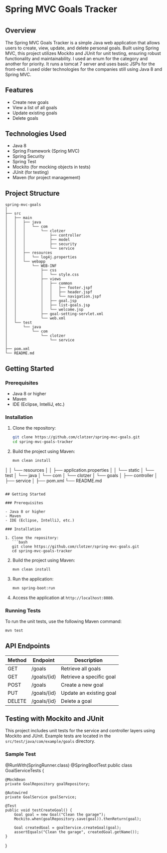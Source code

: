 #
# Spring MVC Goals Tracker
#

## Overview

The Spring MVC Goals Tracker is a simple Java web application that allows users to create, view, update, and delete personal goals. Built using Spring MVC, this project utilizes Mockito and JUnit for unit testing, ensuring robust functionality and maintainability. I used an enum for the category and another for priority. It runs a tomcat 7 server and uses basic JSPs for the front-end. I used older technologies for the companies still using Java 8 and Spring MVC.

## Features

- Create new goals
- View a list of all goals
- Update existing goals
- Delete goals

## Technologies Used

- Java 8
- Spring Framework (Spring MVC)
- Spring Security
- Spring Test
- Mockito (for mocking objects in tests)
- JUnit (for testing)
- Maven (for project management)

## Project Structure

```
spring-mvc-goals
│
├── src
│   ├── main
│   │   ├── java
│   │   │   └── com
│   │   │       └── clotzer
│   │   │           ├── controller
│   │   │           ├── model
│   │   │           ├── security
│   │   │           └── service
│   │   ├── resources
│   │   │   └── log4j.properties
│   │   └── webapp
│   │       └── WEB-INF
│   │           ├── css
│   │           │   └── style.css
│   │           ├── views
│   │           │   ├── common
│   │           │   │   ├── footer.jspf
│   │           │   │   ├── header.jspf
│   │           │   │   └── navigation.jspf
│   │           │   ├── goal.jsp
│   │           │   ├── list-goals.jsp
│   │           │   └── welcome.jsp
│   │           ├── goal-setting-servlet.xml
│   │           └── web.xml
│   └── test
│       └── java
│           └── com
│               └── clotzer
│                   └── service
│
├── pom.xml
└── README.md
```

## Getting Started

### Prerequisites

- Java 8 or higher
- Maven
- IDE (Eclipse, IntelliJ, etc.)

### Installation

1. Clone the repository:
   ```bash
   git clone https://github.com/clotzer/spring-mvc-goals.git
   cd spring-mvc-goals-tracker
   ```

2. Build the project using Maven:
   ```bash
   mvn clean install
│   │   └── resources
│   │       ├── application.properties
│   │       └── static
│   └── test
│       └── java
│           └── com
│               └── clotzer
│                   └── goals
│                       ├── controller
│                       ├── service
│
├── pom.xml
└── README.md
```

## Getting Started

### Prerequisites

- Java 8 or higher
- Maven
- IDE (Eclipse, IntelliJ, etc.)

### Installation

1. Clone the repository:
   ```bash
   git clone https://github.com/clotzer/spring-mvc-goals.git
   cd spring-mvc-goals-tracker
   ```

2. Build the project using Maven:
   ```bash
   mvn clean install
   ```

3. Run the application:
   ```bash
   mvn spring-boot:run
   ```

4. Access the application at `http://localhost:8080`.

### Running Tests

To run the unit tests, use the following Maven command:
```bash
mvn test
```

## API Endpoints

| Method | Endpoint               | Description               |
|--------|------------------------|---------------------------|
| GET    | /goals                 | Retrieve all goals        |
| GET    | /goals/{id}           | Retrieve a specific goal  |
| POST   | /goals                 | Create a new goal         |
| PUT    | /goals/{id}           | Update an existing goal   |
| DELETE | /goals/{id}           | Delete a goal             |

## Testing with Mockito and JUnit

This project includes unit tests for the service and controller layers using Mockito and JUnit. Example tests are located in the `src/test/java/com/example/goals` directory.

### Sample Test

@RunWith(SpringRunner.class)
@SpringBootTest
public class GoalServiceTests {

    @MockBean
    private GoalRepository goalRepository;

    @Autowired
    private GoalService goalService;

    @Test
    public void testCreateGoal() {
        Goal goal = new Goal("Clean the garage");
        Mockito.when(goalRepository.save(goal)).thenReturn(goal);

        Goal createdGoal = goalService.createGoal(goal);
        assertEquals("Clean the garage", createdGoal.getName());
    }
}
